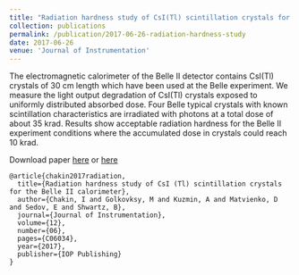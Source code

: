 ```yaml
---
title: "Radiation hardness study of CsI(Tl) scintillation crystals for the Belle II calorimeter"
collection: publications
permalink: /publication/2017-06-26-radiation-hardness-study
date: 2017-06-26
venue: 'Journal of Instrumentation'
---
```

The electromagnetic calorimeter of the Belle II detector contains CsI(Tl) crystals of
30 cm length which have been used at the Belle experiment. We measure the light output degradation 
of CsI(Tl) crystals exposed to uniformly distributed absorbed dose. Four Belle typical
crystals with known scintillation characteristics are irradiated with photons at a total dose of about
35 krad. Results show acceptable radiation hardness for the Belle II experiment conditions where
the accumulated dose in crystals could reach 10 krad.

Download paper [here](http://esf0.github.io/files/radiation_hardness.pdf) or 
[here](https://iopscience.iop.org/article/10.1088/1748-0221/12/06/C06034)

```
@article{chakin2017radiation,
  title={Radiation hardness study of CsI (Tl) scintillation crystals for the Belle II calorimeter},
  author={Chakin, I and Golkovksy, M and Kuzmin, A and Matvienko, D and Sedov, E and Shwartz, B},
  journal={Journal of Instrumentation},
  volume={12},
  number={06},
  pages={C06034},
  year={2017},
  publisher={IOP Publishing}
}
```